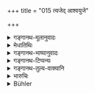+++
title = "015 त्यजेद् आश्वयुजे"

+++

<details><summary>गङ्गानथ-मूलानुवादः</summary>

In the month of Āśvina he shall throw away the formerly-gathered ‘hermit’s food’, as also the worn-out clothes and the herbs, roots and fruits.—(15).
</details>

<details><summary>मेधातिथिः</summary>

षण्मासनिचयसमानिचयपक्षयोर् **आश्वयुजे** त्यागः ।

- <u>ननु</u> मुन्यन्नं तावद् एव संचयं यत्कर्मपर्याप्तम् । तत्र नैवाधिकम् अस्ति । कस्य त्यागः ।

- <u>उच्यते</u> । न शक्या तुला ग्रहीतुम् अर्जनकाले । अतो यत् किंचिद् अवशिष्टम् अस्ति तस्याश्वयुजे त्यागः । 

- **जीर्णानि चैव वासांसि** । अजीर्णानां नास्ति त्यागः ॥ ६.१५ ॥
</details>

<details><summary>गङ्गानथ-भाष्यानुवादः</summary>

This throwing away of the food during the month of *Āśvina* is applicable to cases where the man is either one who lays by provision for six months or for one who does it for a year.

“As a rule hermits’ food should be collected only in such quantities as may be actually needed for the rites to be performed; so that there can be no surplus; under the circumstances, what would be there to be thrown away?”

The answer to this is as follows At the time that the man is gathering food he cannot always keep a weighing balance in his hand; hence it is quite possible that some small quantities may be left over; and it is these that have to be thrown away during the month of *Āśvina*.

‘*Worn out clothes*’.—There is no throwing away of such clothes as are not worn out.—(15).
</details>

<details><summary>गङ्गानथ-टिप्पन्यः</summary>

‘*Ārtaḥ*’—‘In distress, *i.e*., not having anything else to offer to the
god’s’ (Medhātithi);—‘tormented by hunger’ (Kullūka and
Govindarāja);—‘ill’ (Nārāyaṇa).

This verse is quoted in *Aparārka*, (p. 942);—and in *Parāśaramādhava*
(Ācāra, p. 529).

This verse is quoted in *Aparārka* (p. 942), which quotes Laugākṣi
enumerating the ‘*grāmajātāni*’—‘*vrīhayo yava-godhūmāvubhau ca
tilasarṣapau ikṣuḥ priyaṅgavaścaiva grāmyā oṣadhayaḥ smṛtaḥ*.’

The verse is quoted also in *Parāśaramādhava* (Ācāra, p. 529).
</details>

<details><summary>गङ्गानथ-तुल्य-वाक्यानि</summary>

*Āpastamba* (2.22.24).—‘When he obtains fresh grain, he shall throw away
the old one.’

*Viṣṇu* (94.12).—‘He who has collected provisions for a year must throw
away his store on the full moon day of the month of *Āśvina*.’

*Yājñavalkya* (3.47).—‘He shall store provision sufficient either for a
day, or for a month, or for six months, or for a year; and give it up in
the month of *Āśvina*.’
</details>

<details><summary>भारुचिः</summary>

"षण्मासनिचयः" (म्ध् ६.१८) इति वैकल्पिकानि वक्ष्यति ॥ ६.१५ ॥
</details>

<details><summary>Bühler</summary>

015	Let him throw away in the month of Asvina the food of ascetics, which he formerly collected, likewise his worn-out clothes and his vegetables, roots, and fruit.
</details>
